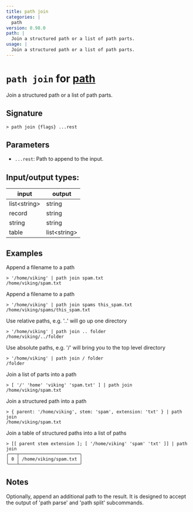 ```yaml
---
title: path join
categories: |
  path
version: 0.98.0
path: |
  Join a structured path or a list of path parts.
usage: |
  Join a structured path or a list of path parts.
---
```

<!-- This file is automatically generated. Please edit the command in https://github.com/nushell/nushell instead. -->

# `path join` for [path](/commands/categories/path.md)

<div class='command-title'>Join a structured path or a list of path parts.</div>

## Signature

```> path join {flags} ...rest```

## Parameters

 -  `...rest`: Path to append to the input.


## Input/output types:

| input        | output       |
| ------------ | ------------ |
| list\<string\> | string       |
| record       | string       |
| string       | string       |
| table        | list\<string\> |
## Examples

Append a filename to a path
```nu
> '/home/viking' | path join spam.txt
/home/viking/spam.txt
```

Append a filename to a path
```nu
> '/home/viking' | path join spams this_spam.txt
/home/viking/spams/this_spam.txt
```

Use relative paths, e.g. '..' will go up one directory
```nu
> '/home/viking' | path join .. folder
/home/viking/../folder
```

Use absolute paths, e.g. '/' will bring you to the top level directory
```nu
> '/home/viking' | path join / folder
/folder
```

Join a list of parts into a path
```nu
> [ '/' 'home' 'viking' 'spam.txt' ] | path join
/home/viking/spam.txt
```

Join a structured path into a path
```nu
> { parent: '/home/viking', stem: 'spam', extension: 'txt' } | path join
/home/viking/spam.txt
```

Join a table of structured paths into a list of paths
```nu
> [[ parent stem extension ]; [ '/home/viking' 'spam' 'txt' ]] | path join
╭───┬───────────────────────╮
│ 0 │ /home/viking/spam.txt │
╰───┴───────────────────────╯

```

## Notes
Optionally, append an additional path to the result. It is designed to accept
the output of 'path parse' and 'path split' subcommands.